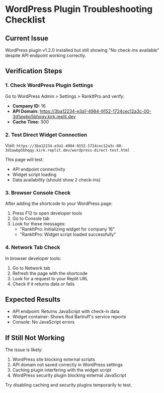# WordPress Plugin Troubleshooting Checklist

## Current Issue
WordPress plugin v1.2.0 installed but still showing "No check-ins available" despite API endpoint working correctly.

## Verification Steps

### 1. Check WordPress Plugin Settings
Go to WordPress Admin > Settings > RankItPro and verify:
- **Company ID:** 16
- **API Domain:** https://3ba12234-e3a1-4984-9152-1724cec12a3c-00-3d1awbp5bhqqy.kirk.replit.dev
- **Cache Time:** 300

### 2. Test Direct Widget Connection
Visit: `https://3ba12234-e3a1-4984-9152-1724cec12a3c-00-3d1awbp5bhqqy.kirk.replit.dev/wordpress-direct-test.html`

This page will test:
- API endpoint connectivity
- Widget script loading
- Data availability (should show 2 check-ins)

### 3. Browser Console Check
After adding the shortcode to your WordPress page:
1. Press F12 to open developer tools
2. Go to Console tab
3. Look for these messages:
   - "RankItPro: Initializing widget for company 16"
   - "RankItPro: Widget script loaded successfully"

### 4. Network Tab Check
In browser developer tools:
1. Go to Network tab
2. Refresh the page with the shortcode
3. Look for a request to your Replit URL
4. Check if it returns data or fails

## Expected Results
- API endpoint: Returns JavaScript with check-in data
- Widget container: Shows Rod Bartruff's service reports
- Console: No JavaScript errors

## If Still Not Working
The issue is likely:
1. WordPress site blocking external scripts
2. API domain not saved correctly in WordPress settings
3. Caching plugin interfering with the widget script
4. WordPress security plugin blocking external JavaScript

Try disabling caching and security plugins temporarily to test.